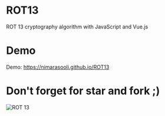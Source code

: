 # ROT13
ROT 13 cryptography algorithm with JavaScript and Vue.js
# Demo
Demo: https://nimarasooli.github.io/ROT13
# Don't forget for star and fork ;)
![ROT 13](https://github.com/NimaRasooli/ROT13/blob/master/ROT13.png)
